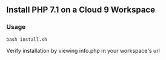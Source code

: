 ## Install PHP 7.1 on a Cloud 9 Workspace

### Usage

```
bash install.sh
```

Verify installation by viewing info.php in your workspace's url

